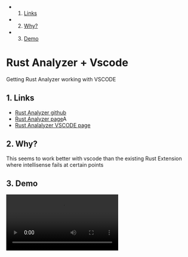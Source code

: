 <!-- vscode-markdown-toc -->
* 1. [Links](#Links)
* 2. [Why?](#Why)
* 3. [Demo](#Demo)

<!-- vscode-markdown-toc-config
	numbering=true
	autoSave=true
	/vscode-markdown-toc-config -->
<!-- /vscode-markdown-toc -->

# Rust Analyzer + Vscode

Getting Rust Analyzer working with VSCODE

##  1. <a name='Links'></a>Links

- [Rust Analyzer github](https://github.com/rust-analyzer/rust-analyzer)
- [Rust Analyzer page](https://rust-analyzer.github.io/)A
- [Rust Analalyzer VSCODE page](https://marketplace.visualstudio.com/items?itemName=matklad.rust-analyzer)

##  2. <a name='Why'></a>Why?

This seems to work better with vscode than the existing Rust Extension where intellisense fails at certain points

##  3. <a name='Demo'></a>Demo

<video  controls>
  <source src="https://imgur.com/MjfAJLd.mp4" type="video/mp4">
Your browser does not support the video tag.
</video>
